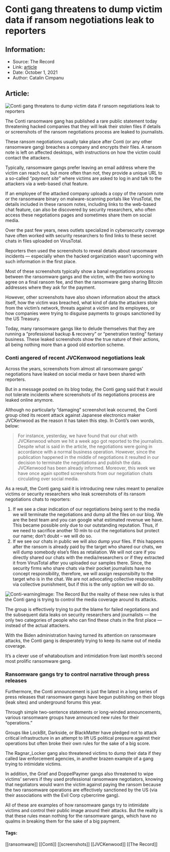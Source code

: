 # Conti gang threatens to dump victim data if ransom negotiations leak to reporters
### 

## Information:
+ Source: The Record
+ Link: [article](https://therecord.media/conti-gang-threatens-to-dump-victim-data-if-ransom-negotiations-leak-to-reporters/)
+ Date: October 1, 2021
+ Author: Catalin Cimpanu


## Article:
![Conti gang threatens to dump victim data if ransom negotiations leak to reporters](https://therecord.media/wp-content/uploads/2021/10/press-reporter-journalist.png)

The Conti ransomware gang has published a rare public statement today threatening hacked companies that they will leak their stolen files if details or screenshots of the ransom negotiations process are leaked to journalists.


These ransom negotiations usually take place after Conti (or any other ransomware gang) breaches a company and encrypts their files. A ransom note is left on affected desktops, with instructions on how the victim could contact the attackers.


Typically, ransomware gangs prefer leaving an email address where the victim can reach out, but more often than not, they provide a unique URL to a so-called “*payment site*” where victims are asked to log in and talk to the attackers via a web-based chat feature.


If an employee of the attacked company uploads a copy of the ransom note or the ransomware binary on malware-scanning portals like VirusTotal, the details included in these ransom notes, including links to the web-based chat feature, can also be discovered by security researchers, who often access these negotiations pages and sometimes share them on social media.








Over the past few years, news outlets specialized in cybersecurity coverage have often worked with security researchers to find links to these secret chats in files uploaded on VirusTotal.


Reporters then used the screenshots to reveal details about ransomware incidents — especially when the hacked organization wasn’t upcoming with such information in the first place.


Most of these screenshots typically show a banal negotiations process between the ransomware gangs and the victim, with the two working to agree on a final ransom fee, and then the ransomware gang sharing Bitcoin addresses where they ask for the payment.


However, other screenshots have also shown information about the attack itself, how the victim was breached, what kind of data the attackers stole from the victim’s network, threats against a victim and its employees, or how companies were trying to disguise payments to groups sanctioned by the US Treasury.


Today, many ransomware gangs like to delude themselves that they are running a “professional backup & recovery” or “penetration testing” fantasy business. These leaked screenshots show the true nature of their actions, all being nothing more than a good old extortion scheme.


### Conti angered of recent JVCKenwood negotiations leak


Across the years, screenshots from almost all ransomware gangs’ negotiations have leaked on social media or have been shared with reporters.


But in a message posted on its blog today, the Conti gang said that it would not tolerate incidents where screenshots of its negotiations process are leaked online anymore.


Although no particularly “damaging” screenshot leak occurred, the Conti group cited its recent attack against Japanese electronics maker JVCKenwood as the reason it has taken this step. In Conti’s own words, below:



> For instance, yesterday, we have found that our chat with JVCKenwood whom we hit a week ago got reported to the journalists. Despite what is said in the article, the negotiations were going in accordance with a normal business operation. However, since the publication happened in the middle of negotiations it resulted in our decision to terminate the negotiations and publish the data. JVCKenwood has been already informed. Moreover, this week we have once again spotted screenshots from our negotiation chats circulating over social media.
> 
> 


As a result, the Conti gang said it is introducing new rules meant to penalize victims or security researchers who leak screenshots of its ransom negotiations chats to reporters:


1. If we see a clear indication of our negotiations being sent to the media we will terminate the negotiations and dump all the files on our blog. We are the best team and you can google what estimated revenue we have. This became possible only due to our outstanding reputation. Thus, if we need to sacrifice another 10 mln to cut the negotiations but protect our name; don’t doubt – we will do so.
2. If we see our chats in public we will also dump your files. If this happens after the ransom is already paid by the target who shared our chats, we will dump somebody else’s files as retaliation. We will not care if you directly shared our chats with the media/researchers or if they extracted it from VirusTotal after you uploaded our samples there. Since, the security firms who share chats via their pocket journalists have no concept responsibility, therefore, we will assign responsibilty to the target who is in the chat. We are not advocating collective responsibility via collective punishment, but if this is the only option we will do so.


![Conti-warning](https://www-therecord.recfut.com/wp-content/uploads/2021/10/Conti-warning.png)Image: The Record
But the reality of these new rules is that the Conti gang is trying to control the media coverage around its attacks.


The group is effectively trying to put the blame for failed negotiations and the subsequent data leaks on security researchers and journalists — the only two categories of people who can find these chats in the first place — instead of the actual attackers.


With the Biden administration having turned its attention on ransomware attacks, the Conti gang is desperately trying to keep its name out of media coverage.


It’s a clever use of whataboutism and intimidation from last month’s second most prolific ransomware gang.





### Ransomware gangs try to control narrative through press releases


Furthermore, the Conti announcement is just the latest in a long series of press releases that ransomware gangs have begun publishing on their blogs (leak sites) and underground forums this year.


Through simple two-sentence statements or long-winded announcements, various ransomware groups have announced new rules for their “operations.”


Groups like LockBit, Darkside, or BlackMatter have pledged not to attack critical infrastructure in an attempt to lift US political pressure against their operations but often broke their own rules for the sake of a big score.


The Ragnar\_Locker gang also threatened victims to dump their data if they called law enforcement agencies, in another brazen example of a gang trying to intimidate victims.


In addition, the Grief and DoppelPaymer gangs also threatened to wipe victims’ servers if they used professional ransomware negotiators, knowing that negotiators would warn the victim against paying the ransom because the two ransomware operations are effectively sanctioned by the US (via their associations with the Evil Corp cybercrime gang).


All of these are examples of how ransomware gangs try to intimidate victims and control their public image around their attacks. But the reality is that these rules mean nothing for the ransomware gangs, which have no qualms in breaking them for the sake of a big payment.





#### Tags:
[[ransomware]] [[Conti]] [[screenshots]] [[JVCKenwood]] [[The Record]]
